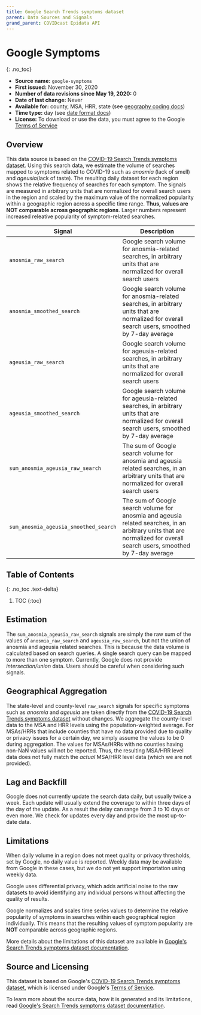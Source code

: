```yaml
---
title: Google Search Trends symptoms dataset
parent: Data Sources and Signals
grand_parent: COVIDcast Epidata API
---
```


# Google Symptoms
{: .no_toc}

* **Source name:** `google-symptoms`
* **First issued:** November 30, 2020
* **Number of data revisions since May 19, 2020:** 0
* **Date of last change:** Never
* **Available for:** county, MSA, HRR, state (see [geography coding docs](../covidcast_geography.md))
* **Time type:** day (see [date format docs](../covidcast_times.md))
* **License:** To download or use the data, you must agree to the Google [Terms of Service](https://policies.google.com/terms)

## Overview

This data source is based on the [COVID-19 Search Trends symptoms
dataset](http://goo.gle/covid19symptomdataset). Using
this search data, we estimate the volume of searches mapped to symptoms related
to COVID-19 such as _anosmia_ (lack of smell) and _ageusia_(lack of taste). The
resulting daily dataset for each region shows the relative frequency of searches
for each symptom. The signals are measured in arbitrary units that are
normalized for overall search users in the region and scaled by the maximum value of the normalized
popularity within a geographic region across a specific time range. **Thus,
values are NOT comparable across geographic regions**. Larger numbers represent
increased releative popularity of symptom-related searches.

| Signal | Description |
| --- | --- |
| `anosmia_raw_search` |  Google search volume for anosmia-related searches, in arbitrary units that are normalized for overall search users |
| `anosmia_smoothed_search` | Google search volume for anosmia-related searches, in arbitrary units that are normalized for overall search users, smoothed by 7-day average |
| `ageusia_raw_search` | Google search volume for ageusia-related searches, in arbitrary units that are normalized for overall search users |
| `ageusia_smoothed_search` |  Google search volume for ageusia-related searches, in arbitrary units that are normalized for overall search users, smoothed by 7-day average |
| `sum_anosmia_ageusia_raw_search` | The sum of Google search volume for anosmia and ageusia related searches, in an arbitrary units that are normalized for overall search users |
| `sum_anosmia_ageusia_smoothed_search` | The sum of Google search volume for anosmia and ageusia related searches, in an arbitrary units that are normalized for overall search users, smoothed by 7-day average |


## Table of Contents
{: .no_toc .text-delta}

1. TOC
{:toc}

## Estimation
The `sum_anosmia_ageusia_raw_search` signals are simply the raw sum of the
 values of `anosmia_raw_search` and `ageusia_raw_search`, but not the union of
 anosmia and ageusia related searches. This is because the data volume is
 calculated based on search queries. A single search query can be mapped to more
 than one symptom. Currently, Google does not provide _intersection/union_
 data. Users should be careful when considering such signals.

## Geographical Aggregation
The state-level and county-level `raw_search` signals for specific symptoms such
as _anosmia_ and _ageusia_ are taken directly from the [COVID-19 Search Trends
symptoms
dataset](https://github.com/google-research/open-covid-19-data/tree/master/data/exports/search_trends_symptoms_dataset)
without changes. We aggregate the county-level data to the MSA and HRR levels
using the population-weighted average. For MSAs/HRRs that include counties that
have no data provided due to quality or privacy issues for a certain day, we
simply assume the values to be 0 during aggregation. The values for MSAs/HRRs
with no counties having non-NaN values will not be reported. Thus, the resulting
MSA/HRR level data does not fully match the _actual_ MSA/HRR level data (which
we are not provided).

## Lag and Backfill
Google does not currently update the search data daily, but usually twice a week.
Each update will usually extend the coverage to within three days of the day of the update.
As a result the delay can range from 3 to 10 days or even more. We check for
updates every day and provide the most up-to-date data.

## Limitations 
When daily volume in a region does not meet quality or privacy thresholds, set
by Google, no daily value is reported. Weekly data may be available from Google 
in these cases, but we do not yet support importation using weekly data.

Google uses differential privacy, which adds artificial noise to the raw
datasets to avoid identifying any individual persons without affecting the
quality of results.

Google normalizes and scales time series values to determine the relative
popularity of symptoms in searches within each geographical region individually.
This means that the resulting values of symptom popularity are **NOT**
comparable across geographic regions. 

More details about the limitations of this dataset are available in [Google's Search 
Trends symptoms dataset documentation](https://storage.googleapis.com/gcp-public-data-symptom-search/COVID-19%20Search%20Trends%20symptoms%20dataset%20documentation%20.pdf).

## Source and Licensing
This dataset is based on Google's [COVID-19 Search Trends symptoms dataset](http://goo.gle/covid19symptomdataset), which is licensed under Google's [Terms of Service](https://policies.google.com/terms).

To learn more about the source data, how it is generated and its limitations, 
read [Google's Search Trends symptoms dataset documentation](https://storage.googleapis.com/gcp-public-data-symptom-search/COVID-19%20Search%20Trends%20symptoms%20dataset%20documentation%20.pdf).

